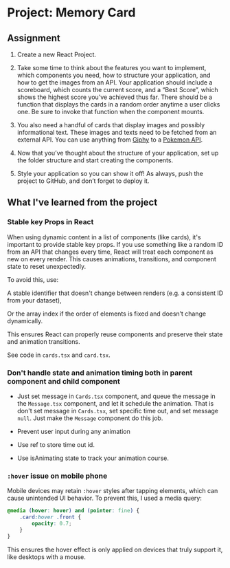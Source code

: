 # Project: Memory Card

## Assignment

1. Create a new React Project.

2. Take some time to think about the features you want to implement, which components you need, how to structure your application, and how to get the images from an API. Your application should include a scoreboard, which counts the current score, and a “Best Score”, which shows the highest score you’ve achieved thus far. There should be a function that displays the cards in a random order anytime a user clicks one. Be sure to invoke that function when the component mounts.

3. You also need a handful of cards that display images and possibly informational text. These images and texts need to be fetched from an external API. You can use anything from [Giphy](https://giphy.com/) to a [Pokemon API](https://pokeapi.co/).

4. Now that you’ve thought about the structure of your application, set up the folder structure and start creating the components.

5. Style your application so you can show it off!
   As always, push the project to GitHub, and don’t forget to deploy it.

## What I've learned from the project

### Stable key Props in React

When using dynamic content in a list of components (like cards), it's important to provide stable key props. If you use something like a random ID from an API that changes every time, React will treat each component as new on every render. This causes animations, transitions, and component state to reset unexpectedly.

To avoid this, use:

A stable identifier that doesn't change between renders (e.g. a consistent ID from your dataset),

Or the array index if the order of elements is fixed and doesn’t change dynamically.

This ensures React can properly reuse components and preserve their state and animation transitions.

See code in `cards.tsx` and `card.tsx`.

### Don't handle state and animation timing both in parent component and child component

- Just set message in `Cards.tsx` component, and queue the message in the `Message.tsx` component, and let it schedule the animation. That is don't set message in `Cards.tsx`, set specific time out, and set message `null`. Just make the `Message` component do this job.

- Prevent user input during any animation

- Use ref to store time out id.

- Use isAnimating state to track your animation course.

### `:hover` issue on mobile phone

Mobile devices may retain `:hover` styles after tapping elements, which can cause unintended UI behavior. To prevent this, I used a media query:

```css
@media (hover: hover) and (pointer: fine) {
	.card:hover .front {
		opacity: 0.7;
	}
}
```

This ensures the hover effect is only applied on devices that truly support it, like desktops with a mouse.
